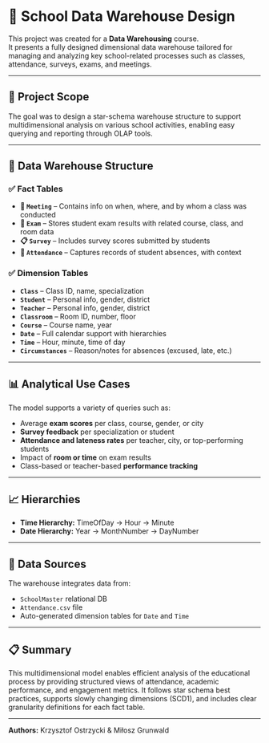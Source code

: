 # 🏫 School Data Warehouse Design

This project was created for a **Data Warehousing** course.  
It presents a fully designed dimensional data warehouse tailored for managing and analyzing key school-related processes such as classes, attendance, surveys, exams, and meetings.

---

## 🎯 Project Scope

The goal was to design a star-schema warehouse structure to support multidimensional analysis on various school activities, enabling easy querying and reporting through OLAP tools.

---

## 🧱 Data Warehouse Structure

### ✅ Fact Tables

- **📖 `Meeting`** – Contains info on when, where, and by whom a class was conducted  
- **🧪 `Exam`** – Stores student exam results with related course, class, and room data  
- **📋 `Survey`** – Includes survey scores submitted by students  
- **🚫 `Attendance`** – Captures records of student absences, with context

### ✅ Dimension Tables

- **`Class`** – Class ID, name, specialization  
- **`Student`** – Personal info, gender, district  
- **`Teacher`** – Personal info, gender, district  
- **`Classroom`** – Room ID, number, floor  
- **`Course`** – Course name, year  
- **`Date`** – Full calendar support with hierarchies  
- **`Time`** – Hour, minute, time of day  
- **`Circumstances`** – Reason/notes for absences (excused, late, etc.)

---

## 📊 Analytical Use Cases

The model supports a variety of queries such as:

- Average **exam scores** per class, course, gender, or city  
- **Survey feedback** per specialization or student  
- **Attendance and lateness rates** per teacher, city, or top-performing students  
- Impact of **room or time** on exam results  
- Class-based or teacher-based **performance tracking**

---

## 📈 Hierarchies

- **Time Hierarchy:** TimeOfDay → Hour → Minute  
- **Date Hierarchy:** Year → MonthNumber → DayNumber

---

## 📂 Data Sources

The warehouse integrates data from:

- `SchoolMaster` relational DB  
- `Attendance.csv` file  
- Auto-generated dimension tables for `Date` and `Time`

---

## 📋 Summary

This multidimensional model enables efficient analysis of the educational process by providing structured views of attendance, academic performance, and engagement metrics. It follows star schema best practices, supports slowly changing dimensions (SCD1), and includes clear granularity definitions for each fact table.

---

**Authors:** Krzysztof Ostrzycki & Miłosz Grunwald
